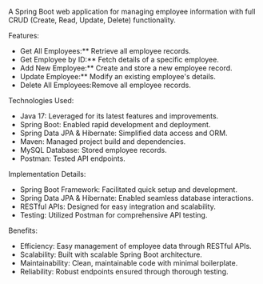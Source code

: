 
A Spring Boot web application for managing employee information with full CRUD (Create, Read, Update, Delete) functionality.

Features:
- Get All Employees:** Retrieve all employee records.
- Get Employee by ID:** Fetch details of a specific employee.
- Add New Employee:** Create and store a new employee record.
- Update Employee:** Modify an existing employee's details.
- Delete All Employees:Remove all employee records.

Technologies Used:
- Java 17: Leveraged for its latest features and improvements.
- Spring Boot: Enabled rapid development and deployment.
- Spring Data JPA & Hibernate: Simplified data access and ORM.
- Maven: Managed project build and dependencies.
- MySQL Database: Stored employee records.
- Postman: Tested API endpoints.

Implementation Details:
- Spring Boot Framework: Facilitated quick setup and development.
- Spring Data JPA & Hibernate: Enabled seamless database interactions.
- RESTful APIs: Designed for easy integration and scalability.
- Testing: Utilized Postman for comprehensive API testing.

Benefits:
- Efficiency: Easy management of employee data through RESTful APIs.
- Scalability: Built with scalable Spring Boot architecture.
- Maintainability: Clean, maintainable code with minimal boilerplate.
- Reliability: Robust endpoints ensured through thorough testing.
